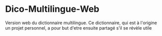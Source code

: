 # Dico-Multilingue-Web
Version web du dictionnaire multilingue.
Ce dictionnaire,  qui est à l'origine un projet personnel, a pour but d'etre ensuite partagé s'il se révèle utile
